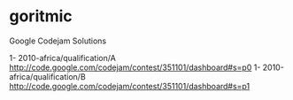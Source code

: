 goritmic
========

Google Codejam Solutions

1- 2010-africa/qualification/A http://code.google.com/codejam/contest/351101/dashboard#s=p0
1- 2010-africa/qualification/B http://code.google.com/codejam/contest/351101/dashboard#s=p1
